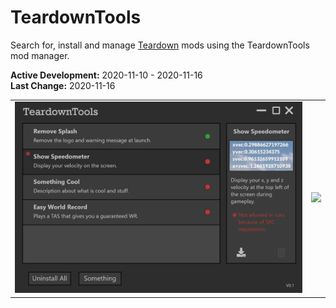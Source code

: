 # TeardownTools
Search for, install and manage [Teardown](https://teardowngame.com/) mods using the TeardownTools mod manager.

**Active Development:** 2020-11-10 - 2020-11-16<br>
**Last Change:** 2020-11-16<br>

| | |
| :---: | :---: |
| ![](/Screenshots/1-Main_Window.png) | ![](/Screenshots/.png) |
